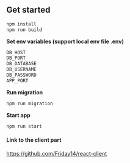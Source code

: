 
## Get started

```bash
npm install
npm run build
```

**Set env variables (support local env file .env)**
```bash
DB_HOST
DB_PORT
DB_DATABASE
DB_USERNAME
DB_PASSWORD
APP_PORT
```

**Run migration**
```bash
npm run migration
```

**Start app**
```bash
npm run start
```


#### Link to the client part
https://github.com/Friday14/react-client

